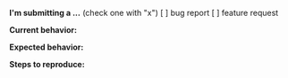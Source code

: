 **I'm submitting a ...**  (check one with "x")
[ ] bug report
[ ] feature request

**Current behavior:**
<!-- Describe how the bug manifests. -->

**Expected behavior:**
<!-- Describe what the behavior would be without the bug. -->

**Steps to reproduce:**
<!-- If you are able to illustrate the bug or feature request with an example, please provide steps to reproduce and if possible a demo using one of the following templates:

